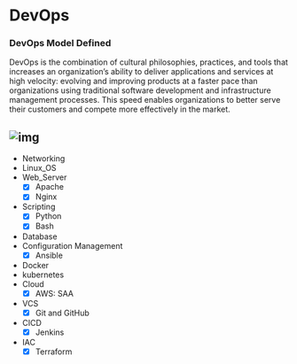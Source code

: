 # DevOps

### DevOps Model Defined


DevOps is the combination of cultural philosophies, practices, and tools that increases an organization’s ability to deliver applications
and services at high velocity: evolving and improving products at a faster pace than organizations using traditional software development
and infrastructure management processes. This speed enables organizations to better serve their customers and
compete more effectively in the market.

![img](https://imageio.forbes.com/specials-images/imageserve/60f1e792c7e89f933811814c/0x0.jpg?format=jpg&width=1200)
---

<!-- [![My Skills](https://skills.thijs.gg/icons?i=linux,bash,vim,github,python,docker,ansible,maven,nodejs,nginx,aws,jenkins,kubernetes,&theme=dark)](https://skills.thijs.gg) -->

* Networking  
* Linux_OS  
* Web_Server
    - [x] Apache
    - [x] Nginx
* Scripting 
    - [x] Python
    - [x] Bash 
* Database 
* Configuration Management
    - [x] Ansible
* Docker 
* kubernetes
* Cloud 
    - [x] AWS: SAA
* VCS
    - [x] Git and GitHub
* CICD
    - [x] Jenkins
* IAC
    - [x] Terraform
